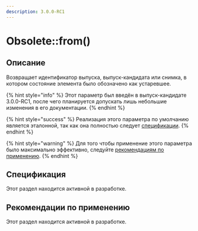 ```yaml
---
description: 3.0.0-RC1
---
```


# Obsolete::from()

## Описание <a href="#description" id="description"></a>

Возвращает идентификатор выпуска, выпуск-кандидата или снимка, в котором состояние элемента было обозначено как устаревшее.

{% hint style="info" %}
Этот параметр был введён в выпуск-кандидате 3.0.0-RC1, после чего планируется допускать лишь небольшие изменения в его документации.
{% endhint %}

{% hint style="success" %}
Реализация этого параметра по умолчанию является эталонной, так как она полностью следует [спецификации](from.md#specification).
{% endhint %}

{% hint style="warning" %}
Для того чтобы применение этого параметра было максимально эффективно, следуйте [рекомендациям по применению](from.md#recommendations).
{% endhint %}

## Спецификация <a href="#specification" id="specification"></a>

Этот раздел находится активной в разработке.

## Рекомендации по применению <a href="#recommendations" id="recommendations"></a>

Этот раздел находится активной в разработке.
